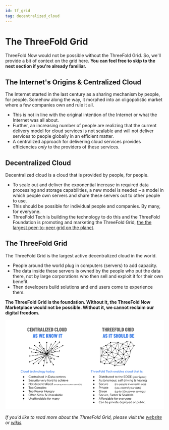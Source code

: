 ```yaml
---
id: tf_grid
tag: decentralized_cloud
---
```


# The ThreeFold Grid

ThreeFold Now would not be possible without the ThreeFold Grid. So, we'll provide a bit of context on the grid here. **You can feel free to skip to the next section if you're already familiar.**

## The Internet's Origins & Centralized Cloud

The Internet started in the last century as a sharing mechanism by people, for people. Somehow along the way, it morphed into an oligopolistic market where a few companies own and rule it all.

- This is not in line with the original intention of the Internet or what the Internet was all about.
- Further, an increasing number of people are realizing that the current delivery model for cloud services is not scalable and will not deliver services to people globally in an efficient matter.
- A centralized approach for delivering cloud services provides efficiencies *only* to the providers of these services.

## Decentralized Cloud

Decentralized cloud is a cloud that is provided by people, for people.

- To scale out and deliver the exponential increase in required data processing and storage capabilities, a new model is needed – a model in which people own servers and share these servers out to other people to use.
- This should be possible for individual people and companies. By many, for everyone.
- ThreeFold Tech is building the technology to do this and the ThreeFold Foundation is promoting and marketing the ThreeFold Grid, [the the largest peer-to-peer grid on the planet](https://threefold.io/).

## The ThreeFold Grid 

The ThreeFold Grid is the largest active decentralized cloud in the world.

- People around the world plug in computers (servers) to add capacity.
- The data inside these servers is owned by the people who put the data there, not by large corporations who then sell and exploit it for their own benefit.
- Then developers build solutions and end users come to experience them.

**The ThreeFold Grid is the foundation. Without it, the ThreeFold Now Marketplace would not be possible. Without it, we cannot reclaim our digital freedom.**

![](./img/cloud_comparison.png)

*If you'd like to read more about the ThreeFold Grid, please visit the [website](https://threefold.io) or [wikis](https://info.threefold.io).*

<!--

## Centralized Cloud

_(Content redacted from [Wkipedia](https://en.wikipedia.org/wiki/Cloud_computing))_

Cloud computing is the on-demand availability of computer system resources, especially data storage (cloud storage) and computing power, without direct active management by the user. The term is generally used to describe data centers full of servers available to many users over the Internet. Large clouds provide services to users from central locations and often have multiple locations. This service delivery model is called "centralized" cloud because all the necessary capital, equipment and knowledge are owned by one organization (or person). 

Cloud computing allows companies to avoid or minimize up-front IT infrastructure costs and lead to higher usage and efficiency rates of servers. Cloud computing usually also allows enterprises to get their applications up and running faster, with improved manageability and less maintenance. It enables IT teams to more rapidly adjust resources to meet fluctuating and unpredictable demand by using the cloud to provide burst computing capability.

The public cloud market is dominated by a few companies that own the majority of public cloud services. Gartner estimate and projects the market to be more than 350 Billion USD by 2022.

 Table 1. Worldwide Public Cloud Service Revenue Forecast (Billions of U.S. Dollars) (source [Gartner](https://www.gartner.com/en/newsroom/press-releases/2019-11-13-gartner-forecasts-worldwide-public-cloud-revenue-to-grow-17-percent-in-2020))
	

|    | **2018** | **2019** | **2020** | **2021** | **2022** |
| ---| --- | ---- | ---- | ---- | ---- |
| **Cloud Business Process Services (BPaaS)** | 41.7 | 43.7 | 46.9 | 50.2 | 53.8 |
| **Cloud Application Infrastructure Services (PaaS)** | 26.4 | 32.2 | 39.7 | 48.3 | 58.0 | 
| **Cloud Application Services (SaaS)** | 85.7 | 99.5 | 116.0 | 133.0 | 151.1 |
| **Cloud Management and Security Services** | 10.5 | 12.0 | 13.8 | 15.7 | 17.6 |
| **Cloud System Infrastructure Services (IaaS)** |32.4 | 40.3 | 50.0 | 61.3 | 74.1 |
| **Total Market** | **196.7** | **227.8** | **266.4** | **308.5** | **354.6** | 




# ThreeFold Grid 

![](./img/cloud2.png)

## Too much to fit here ! Why not see the link below ?

- [ThreeFold Decentralized Grid](https://cloud.threefold.io)

-->